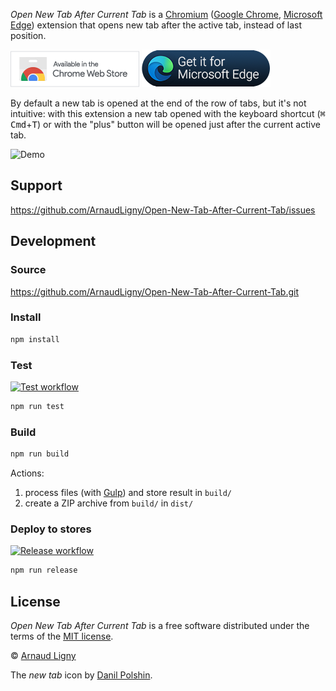 _Open New Tab After Current Tab_ is a [Chromium](https://m.wikipedia.org/wiki/Chromium_(web_browser)) ([Google Chrome](https://chrome.google.com/webstore/detail/open-new-tab-after-curren/mmcgnaachjapbbchcpjihhgjhpfcnoan), [Microsoft Edge](https://microsoftedge.microsoft.com/addons/detail/open-new-tab-after-curren/deebimacbjlpdcfbpacpckoccjnojacb)) extension that opens new tab after the active tab, instead of last position.

[![Open New Tab After Current Tab available in the Chrome Web Store](docs/ChromeWebStoreBadgeWBorder.png)](https://chrome.google.com/webstore/detail/open-new-tab-after-curren/mmcgnaachjapbbchcpjihhgjhpfcnoan) [![Open New Tab After Current Tab available in Microsoft Edge Addons](docs/MicrosoftEdgeAddonsBadge.png)](https://microsoftedge.microsoft.com/addons/detail/open-new-tab-after-curren/deebimacbjlpdcfbpacpckoccjnojacb)

By default a new tab is opened at the end of the row of tabs, but it's not intuitive: with this extension a new tab opened with the keyboard shortcut (<kbd>⌘ Cmd</kbd>+<kbd>T</kbd>) or with the "plus" button will be opened just after the current active tab.

![Demo](docs/Open-New-Tab-After-Current-Tab.gif)

## Support

<https://github.com/ArnaudLigny/Open-New-Tab-After-Current-Tab/issues>

## Development

### Source

<https://github.com/ArnaudLigny/Open-New-Tab-After-Current-Tab.git>

### Install

```bash
npm install
```

### Test

<a href="https://github.com/ArnaudLigny/Open-New-Tab-After-Current-Tab/actions/workflows/test.yml"><img src="https://github.com/ArnaudLigny/Open-New-Tab-After-Current-Tab/actions/workflows/test.yml/badge.svg" alt="Test workflow" /></a>

```bash
npm run test
```

### Build

```bash
npm run build
```

Actions:

1. process files (with [Gulp](https://gulpjs.com)) and store result in `build/`
2. create a ZIP archive from `build/` in `dist/`

### Deploy to stores

<a href="https://github.com/ArnaudLigny/Open-New-Tab-After-Current-Tab/actions/workflows/release.yml"><img src="https://github.com/ArnaudLigny/Open-New-Tab-After-Current-Tab/actions/workflows/release.yml/badge.svg" alt="Release workflow" /></a>

```bash
npm run release
```

## License

_Open New Tab After Current Tab_ is a free software distributed under the terms of the [MIT license](https://opensource.org/licenses/MIT).

© [Arnaud Ligny](https://arnaudligny.fr)

The _new tab_ icon by [Danil Polshin](https://thenounproject.com/everydaytemplate/).
